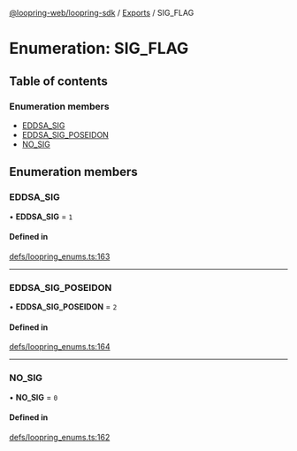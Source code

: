 [@loopring-web/loopring-sdk](../README.md) / [Exports](../modules.md) / SIG\_FLAG

# Enumeration: SIG\_FLAG

## Table of contents

### Enumeration members

- [EDDSA\_SIG](SIG_FLAG.md#eddsa_sig)
- [EDDSA\_SIG\_POSEIDON](SIG_FLAG.md#eddsa_sig_poseidon)
- [NO\_SIG](SIG_FLAG.md#no_sig)

## Enumeration members

### EDDSA\_SIG

• **EDDSA\_SIG** = `1`

#### Defined in

[defs/loopring_enums.ts:163](https://github.com/Loopring/loopring_sdk/blob/b7df545/src/defs/loopring_enums.ts#L163)

___

### EDDSA\_SIG\_POSEIDON

• **EDDSA\_SIG\_POSEIDON** = `2`

#### Defined in

[defs/loopring_enums.ts:164](https://github.com/Loopring/loopring_sdk/blob/b7df545/src/defs/loopring_enums.ts#L164)

___

### NO\_SIG

• **NO\_SIG** = `0`

#### Defined in

[defs/loopring_enums.ts:162](https://github.com/Loopring/loopring_sdk/blob/b7df545/src/defs/loopring_enums.ts#L162)
